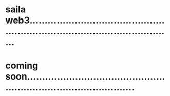 # saila web3.....................................................................................................
# coming soon.........................................................................................
